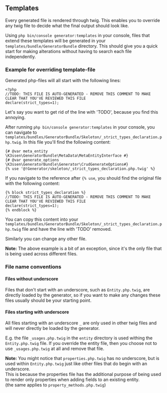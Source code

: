 Templates
----

Every generated file is rendered through twig. This enables you to override any
twig file to decide what the final output should look like.

Using `php bin/console generator:templates` in your console, files that extend
these templates will be generated in your `templates/bundle/GeneratorBundle`
directory. This should give you a quick start for making alterations without
having to search each file independently.


### Example for overriding template-file 
Generated php-files will all start with the following lines:  
```
<?php
//TODO: THIS FILE IS AUTO-GENERATED - REMOVE THIS COMMENT TO MAKE CLEAR THAT YOU'VE REVIEWED THIS FILE
declare(strict_types=1);
```

Let's say you want to get rid of the line with 'TODO', because you find this annoying.

After running `php bin/console generator:templates` in your console, you can navigate to
`templates/bundles/GeneratorBundle/Skeleton/_strict_types_declaration.php.twig`.
In this file you'll find the following content:
```
{# @var meta_entity \K3ssen\GeneratorBundle\MetaData\MetaEntityInterface #}
{# @var generate_options \K3ssen\GeneratorBundle\Generator\CrudGenerateOptions#}
{% use '@!Generator/skeleton/_strict_types_declaration.php.twig' %}
```

If you navigate to the reference after `{% use`, you should find the original file with the following content:
```
{% block strict_types_declaration %}
//TODO: THIS FILE IS AUTO-GENERATED - REMOVE THIS COMMENT TO MAKE CLEAR THAT YOU'VE REVIEWED THIS FILE
declare(strict_types=1);
{% endblock %}
```

You can copy this content into your `templates/bundles/GeneratorBundle/Skeleton/_strict_types_declaration.php.twig`
file and have the line with 'TODO' removed.

Similarly you can change any other file. 


**Note:** The above example is a bit of an exception, since it's the only file
that is being used across different files.


### File name conventions

#### Files without underscore

Files that don't start with an underscore, such as `Entity.php.twig`, are directly loaded by the generator, so
if you want to make any changes these files usually should be your starting point.


#### Files starting with underscore

All files starting with an underscore `_` are only used in other twig files and will never directly be loaded by
the generator. 

E.g. the file `_usages.php.twig` in the `entity` directory is used withing the `Entity.php.twig` file. 
If you override the entity file, then you choose not to use `_usages.php.twig` at all and remove that file.


**Note:**
You might notice that `properties.php.twig` has no underscore, but is used within `Entity.php.twig`
just like other files that do begin with an underscore.  
This is because the properties file has the additional purpose of being used to render only properties
when adding fields to an existing entity.  
(the same applies to `property_methods.php.twig`)
